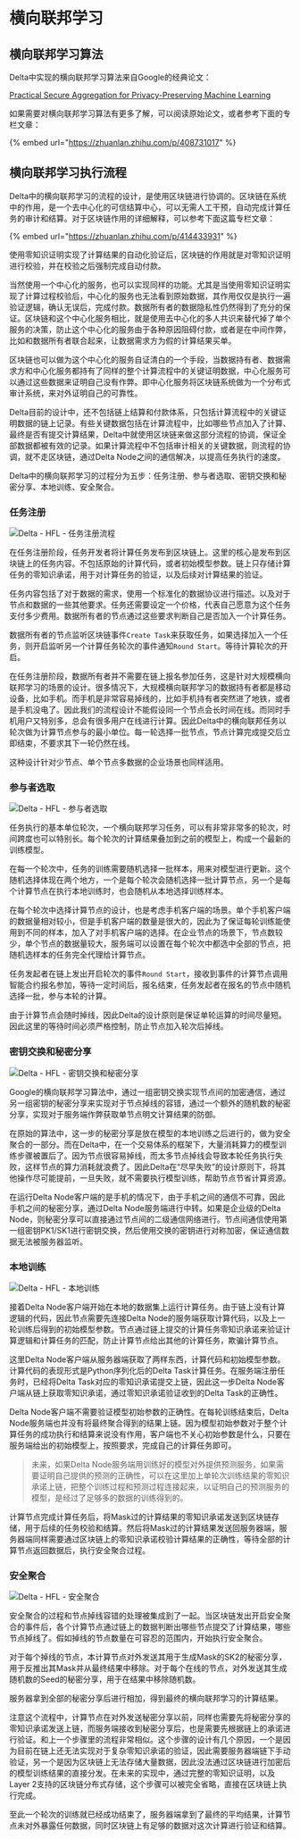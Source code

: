# 横向联邦学习

## 横向联邦学习算法

Delta中实现的横向联邦学习算法来自Google的经典论文：

 [Practical Secure Aggregation for Privacy-Preserving Machine Learning](https://eprint.iacr.org/2017/281.pdf)

如果需要对横向联邦学习算法有更多了解，可以阅读原始论文，或者参考下面的专栏文章：

{% embed url="https://zhuanlan.zhihu.com/p/408731017" %}

## 横向联邦学习执行流程

Delta中的横向联邦学习的流程的设计，是使用区块链进行协调的。区块链在系统中的作用，是一个去中心化的可信结算中心，可以无需人工干预，自动完成计算任务的审计和结算。对于区块链作用的详细解释，可以参考下面这篇专栏文章：

{% embed url="https://zhuanlan.zhihu.com/p/414433931" %}

使用零知识证明实现了计算结果的自动化验证后，区块链的作用就是对零知识证明进行校验，并在校验之后强制完成自动付款。

当然使用一个中心化的服务，也可以实现同样的功能。尤其是当使用零知识证明实现了计算过程校验后，中心化的服务也无法看到原始数据，其作用仅仅是执行一遍验证逻辑，确认无误后，完成付款。数据所有者的数据隐私性仍然得到了充分的保证。区块链和这个中心化服务相比，就是使用去中心化的多人共识来替代掉了单个服务的决策，防止这个中心化的服务由于各种原因阻碍付款，或者是在中间作弊，比如和数据所有者联合起来，让数据需求方为假的计算结果买单。

区块链也可以做为这个中心化的服务自证清白的一个手段，当数据持有者、数据需求方和中心化服务都持有了同样的整个计算流程中的关键证明数据，中心化服务可以通过这些数据来证明自己没有作弊。即中心化服务将区块链系统做为一个分布式审计系统，来对外证明自己的可靠性。

Delta目前的设计中，还不包括链上结算和付款体系，只包括计算流程中的关键证明数据的链上记录。有些关键数据包括在计算流程中，比如哪些节点加入了计算、最终是否有提交计算结果，Delta中就使用区块链来做这部分流程的协调，保证全部数据都被有效的记录。如果计算流程中不包括审计相关的关键数据，则流程的协调，就不走区块链，通过Delta Node之间的通信解决，以提高任务执行的速度。

Delta中的横向联邦学习的过程分为五步：任务注册、参与者选取、密钥交换和秘密分享、本地训练、安全聚合。

### 任务注册

![Delta - HFL - &#x4EFB;&#x52A1;&#x6CE8;&#x518C;&#x6D41;&#x7A0B;](../.gitbook/assets/b5d17161d77c3a1e27682db9df05923.png)

在任务注册阶段，任务开发者将计算任务发布到区块链上。这里的核心是发布到区块链上的任务内容。不包括原始的计算代码，或者初始模型参数。链上只存储计算任务的零知识承诺，用于对计算任务的验证，以及后续对计算结果的验证。

任务内容包括了对于数据的需求，使用一个标准化的数据协议进行描述。以及对于节点和数据的一些其他要求。任务还需要设定一个价格，代表自己愿意为这个任务支付多少费用。数据所有者的节点通过这些要求判断自己是否加入一个计算任务。

数据所有者的节点监听区块链事件`Create Task`来获取任务，如果选择加入一个任务，则开启监听另一个计算任务轮次的事件通知`Round Start`。等待计算轮次的开启。

在任务注册阶段，数据所有者并不需要在链上报名参加任务，这是针对大规模横向联邦学习的场景的设计。很多情况下，大规模横向联邦学习的数据持有者都是移动设备，比如手机。而手机是非常容易掉线的，比如手机持有者突然进了地铁，或者是手机没电了。因此我们的流程设计不能假设同一个节点会长时间在线。而同时手机用户又特别多，总会有很多用户在线进行计算。因此Delta中的横向联邦任务以轮次做为计算节点参与的最小单位。每一轮选择一批节点，节点计算完成提交后立即结束，不要求其下一轮仍然在线。

这种设计针对少节点、单个节点多数据的企业场景也同样适用。

### 参与者选取

![Delta - HFL - &#x53C2;&#x4E0E;&#x8005;&#x9009;&#x53D6;](../.gitbook/assets/f1ec1ace994a49d0e2f49180b2cac23.png)

任务执行的基本单位轮次，一个横向联邦学习任务，可以有非常非常多的轮次，时间跨度也可以特别长。每个轮次的计算结果叠加到之前的模型上，构成一个最新的训练模型。

在每一个轮次中，任务的训练需要随机选择一批样本，用来对模型进行更新。这个随机选择体现在两个地方，一个是每个轮次会随机选择一批计算节点，另一个是每个计算节点在执行本地训练时，也会随机从本地选择训练样本。

在每个轮次中选择计算节点的设计，也是考虑手机客户端的场景。单个手机客户端的数据量相对较小，但是手机客户端的数量是很大的，因此为了保证每轮训练能使用到不同的样本，加入了对手机客户端的选择。在企业节点的场景下，节点数较少，单个节点的数据量较大，服务端可以设置在每个轮次中都选中全部的节点，把随机选样本的任务完全代理给计算节点。

任务发起者在链上发出开启轮次的事件`Round Start`，接收到事件的计算节点调用智能合约报名参加，等待一定时间后，报名结束，任务发起者在报名的节点中随机选择一批，参与本轮的计算。

由于计算节点会随时掉线，因此Delta的设计原则是保证单轮运算的时间尽量短。因此这里的等待时间必须严格控制，防止节点加入轮次后掉线。

### 密钥交换和秘密分享

![Delta - HFL - &#x5BC6;&#x94A5;&#x4EA4;&#x6362;&#x548C;&#x79D8;&#x5BC6;&#x5206;&#x4EAB;](../.gitbook/assets/c74879a461e392e9fee072bb1595421.png)

Google的横向联邦学习算法中，通过一组密钥交换实现节点间的加密通信，通过另一组密钥的秘密分享来实现对于节点掉线的容错，通过一个额外的随机数的秘密分享，实现对于服务端作弊获取单节点明文计算结果的防御。

在原始的算法中，这一步的秘密分享是放在模型的本地训练之后进行的，做为安全聚合的一部分。而在Delta中，在一个交易体系的框架下，大量消耗算力的模型训练步骤被置后了。因为节点很容易掉线，而太多节点掉线会导致本轮任务执行失败，这样节点的算力消耗就浪费了。因此Delta在“尽早失败”的设计原则下，将其他操作尽可能提前，一旦失败，就不需要执行模型训练，帮助节点节省计算资源。

在运行Delta Node客户端的是手机的情况下，由于手机之间的通信不可靠，因此手机之间的秘密分享，通过Delta Node服务端进行中转。如果是企业级的Delta Node，则秘密分享可以直接通过节点间的二级通信网络进行。节点间通信使用第一组密钥PK1/SK1进行密钥交换，然后使用交换的密钥进行对称加密，保证通信数据无法被服务器监听。

### 本地训练

![Delta - HFL - &#x672C;&#x5730;&#x8BAD;&#x7EC3;](../.gitbook/assets/76b2d1951085e78124648d4d254477e.png)

接着Delta Node客户端开始在本地的数据集上运行计算任务。由于链上没有计算逻辑的代码，因此节点需要先连接Delta Node的服务端获取计算代码，以及上一轮训练后得到的初始模型参数。节点通过链上提交的计算任务零知识承诺来验证计算逻辑和计算任务的匹配，防止计算节点给出其他的计算任务，欺骗计算节点。

这里Delta Node客户端从服务器端获取了两样东西，计算代码和初始模型参数。计算代码的表现形式是Python序列化后的Delta Task计算任务。在服务端注册任务时，已经将Delta Task对应的零知识承诺提交上链，因此这一步Delta Node客户端从链上获取零知识承诺，通过零知识承诺验证收到的Delta Task的正确性。

Delta Node客户端不需要验证模型初始参数的正确性。在每轮训练结束后，Delta Node服务端也并没有将最终聚合得到的结果上链。因为模型初始参数对于整个计算任务的成功执行和结算来说没有作用，客户端也不关心初始参数是什么，只要在服务端给出的初始模型上，按照要求，完成自己的计算任务即可。

> 未来，如果Delta Node服务端用训练好的模型对外提供预测服务，如果需要证明自己提供的预测的正确性，可以在这里加上单轮次训练结果的零知识承诺上链，把整个训练过程和预测过程连接起来，以证明自己的预测服务的模型，是经过了足够多的数据的训练得到的。

计算节点完成计算任务后，将Mask过的计算结果的零知识承诺发送到区块链存储，用于后续的任务校验和结算。然后将Mask过的计算结果发送回服务器端，服务器端同样需要通过区块链上的零知识承诺校验计算结果的正确性，等待全部的计算节点返回数据后，执行安全聚合过程。

### 安全聚合

![Delta - HFL - &#x5B89;&#x5168;&#x805A;&#x5408;](../.gitbook/assets/238f367af9a54c3dcc5a5edd055e345.png)

安全聚合的过程和节点掉线容错的处理被集成到了一起。当区块链发出开启安全聚合的事件后，各个计算节点通过链上的数据判断出哪些节点提交了计算结果，哪些节点掉线了。假如掉线的节点数量在可容忍的范围内，开始执行安全聚合。

对于每个掉线的节点，本计算节点对外发送其用于生成Mask的SK2的秘密分享，用于反推出其Mask并从最终结果中移除。对于每个在线的节点，对外发送其生成随机数的Seed的秘密分享，用于在结果中移除随机数。

服务器拿到全部的秘密分享后进行相加，得到最终的横向联邦学习的计算结果。

注意这个流程中，计算节点在对外发送秘密分享以前，同样也需要先将秘密分享的零知识承诺发送上链，而服务端接收到秘密分享后，也是需要先根据链上的承诺进行验证。和上一个步骤里的流程非常相似。这个步骤的设计有几个原因，一个是因为目前在链上还无法实现对于复杂零知识承诺的验证，因此需要服务器端链下手动验证，另一个是因为区块链上无法存储大量数据，因此没法通过区块链进行加密后的模型训练结果的直接分发。在未来的实现中，通过完整的零知识证明，以及Layer 2支持的区块链分布式存储，这个步骤可以被完全省略，直接在区块链上执行完成。

至此一个轮次的训练就已经成功结束了，服务器端拿到了最终的平均结果，计算节点未对外暴露任何数据，同时区块链上有足够的数据对这次计算进行验证和结算。


